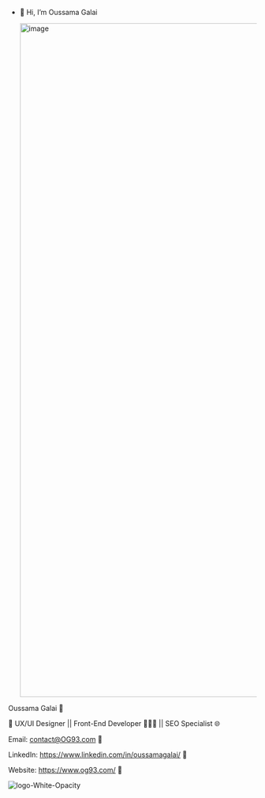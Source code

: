 - 👋 Hi, I’m Oussama Galai

  <img width="1363" alt="image" src="https://github.com/OG93-COM/OG93-COM/assets/132763749/576f2cae-7d14-45f8-908d-069140ca5079">

Oussama Galai 🥷

🚀 UX/UI Designer || Front-End Developer 👨🏻‍💻 || SEO Specialist 🌐

Email: contact@OG93.com 💌

LinkedIn: https://www.linkedin.com/in/oussamagalai/ 🤝

Website: https://www.og93.com/ 🔗

![logo-White-Opacity](https://github.com/OG93-COM/OG93-COM/assets/132763749/31984bf4-e487-4d5d-a8d2-ee5daab5a018)
